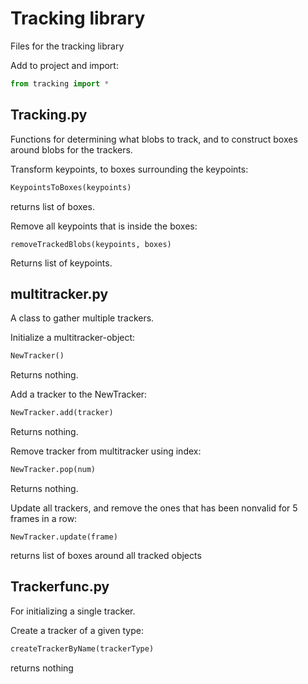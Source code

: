 # Tracking library

Files for the tracking library

Add to project and import:

```python
from tracking import *
```
## Tracking.py
Functions for determining what blobs to track, and to construct boxes around blobs for the trackers.

Transform keypoints, to boxes surrounding the keypoints:
```python
KeypointsToBoxes(keypoints)
```
returns list of boxes.

Remove all keypoints that is inside the boxes:
```
removeTrackedBlobs(keypoints, boxes)
```
Returns list of keypoints.

## multitracker.py
A class to gather multiple trackers.

Initialize a multitracker-object:
```python
NewTracker()
```
Returns nothing.

Add a tracker to the NewTracker:
```python
NewTracker.add(tracker)
```
Returns nothing.

Remove tracker from multitracker using index:
```python
NewTracker.pop(num)
```
Returns nothing.

Update all trackers, and remove the ones that has been nonvalid for 5 frames in a row:
```pyton
NewTracker.update(frame)
```
returns list of boxes around all tracked objects

## Trackerfunc.py
For initializing a single tracker.

Create a tracker of a given type:
```python
createTrackerByName(trackerType)
```
returns nothing

